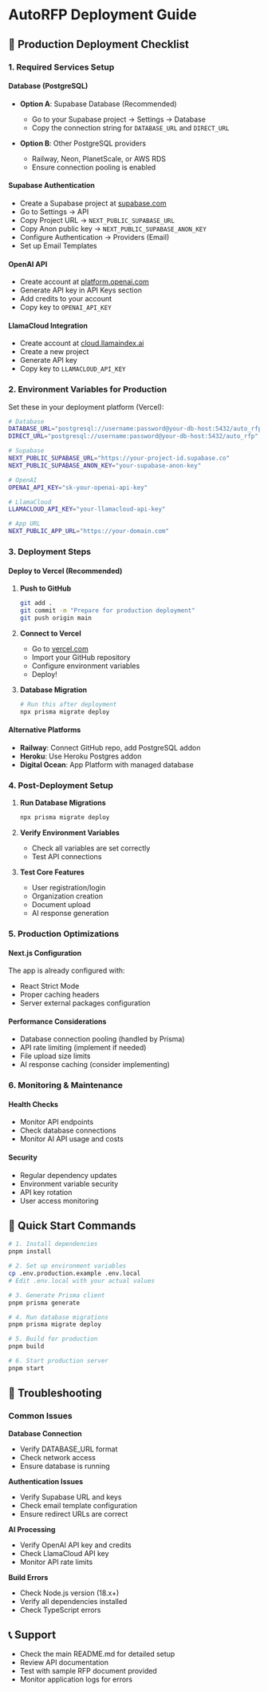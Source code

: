 # AutoRFP Deployment Guide

## 🚀 Production Deployment Checklist

### 1. Required Services Setup

#### Database (PostgreSQL)
- **Option A**: Supabase Database (Recommended)
  - Go to your Supabase project → Settings → Database
  - Copy the connection string for `DATABASE_URL` and `DIRECT_URL`
  
- **Option B**: Other PostgreSQL providers
  - Railway, Neon, PlanetScale, or AWS RDS
  - Ensure connection pooling is enabled

#### Supabase Authentication
- Create a Supabase project at [supabase.com](https://supabase.com)
- Go to Settings → API
- Copy Project URL → `NEXT_PUBLIC_SUPABASE_URL`
- Copy Anon public key → `NEXT_PUBLIC_SUPABASE_ANON_KEY`
- Configure Authentication → Providers (Email)
- Set up Email Templates

#### OpenAI API
- Create account at [platform.openai.com](https://platform.openai.com)
- Generate API key in API Keys section
- Add credits to your account
- Copy key to `OPENAI_API_KEY`

#### LlamaCloud Integration
- Create account at [cloud.llamaindex.ai](https://cloud.llamaindex.ai)
- Create a new project
- Generate API key
- Copy key to `LLAMACLOUD_API_KEY`

### 2. Environment Variables for Production

Set these in your deployment platform (Vercel):

```bash
# Database
DATABASE_URL="postgresql://username:password@your-db-host:5432/auto_rfp"
DIRECT_URL="postgresql://username:password@your-db-host:5432/auto_rfp"

# Supabase
NEXT_PUBLIC_SUPABASE_URL="https://your-project-id.supabase.co"
NEXT_PUBLIC_SUPABASE_ANON_KEY="your-supabase-anon-key"

# OpenAI
OPENAI_API_KEY="sk-your-openai-api-key"

# LlamaCloud
LLAMACLOUD_API_KEY="your-llamacloud-api-key"

# App URL
NEXT_PUBLIC_APP_URL="https://your-domain.com"
```

### 3. Deployment Steps

#### Deploy to Vercel (Recommended)

1. **Push to GitHub**
   ```bash
   git add .
   git commit -m "Prepare for production deployment"
   git push origin main
   ```

2. **Connect to Vercel**
   - Go to [vercel.com](https://vercel.com)
   - Import your GitHub repository
   - Configure environment variables
   - Deploy!

3. **Database Migration**
   ```bash
   # Run this after deployment
   npx prisma migrate deploy
   ```

#### Alternative Platforms
- **Railway**: Connect GitHub repo, add PostgreSQL addon
- **Heroku**: Use Heroku Postgres addon
- **Digital Ocean**: App Platform with managed database

### 4. Post-Deployment Setup

1. **Run Database Migrations**
   ```bash
   npx prisma migrate deploy
   ```

2. **Verify Environment Variables**
   - Check all variables are set correctly
   - Test API connections

3. **Test Core Features**
   - User registration/login
   - Organization creation
   - Document upload
   - AI response generation

### 5. Production Optimizations

#### Next.js Configuration
The app is already configured with:
- React Strict Mode
- Proper caching headers
- Server external packages configuration

#### Performance Considerations
- Database connection pooling (handled by Prisma)
- API rate limiting (implement if needed)
- File upload size limits
- AI response caching (consider implementing)

### 6. Monitoring & Maintenance

#### Health Checks
- Monitor API endpoints
- Check database connections
- Monitor AI API usage and costs

#### Security
- Regular dependency updates
- Environment variable security
- API key rotation
- User access monitoring

## 🎯 Quick Start Commands

```bash
# 1. Install dependencies
pnpm install

# 2. Set up environment variables
cp .env.production.example .env.local
# Edit .env.local with your actual values

# 3. Generate Prisma client
pnpm prisma generate

# 4. Run database migrations
pnpm prisma migrate deploy

# 5. Build for production
pnpm build

# 6. Start production server
pnpm start
```

## 🔧 Troubleshooting

### Common Issues

**Database Connection**
- Verify DATABASE_URL format
- Check network access
- Ensure database is running

**Authentication Issues**
- Verify Supabase URL and keys
- Check email template configuration
- Ensure redirect URLs are correct

**AI Processing**
- Verify OpenAI API key and credits
- Check LlamaCloud API key
- Monitor API rate limits

**Build Errors**
- Check Node.js version (18.x+)
- Verify all dependencies installed
- Check TypeScript errors

## 📞 Support

- Check the main README.md for detailed setup
- Review API documentation
- Test with sample RFP document provided
- Monitor application logs for errors
